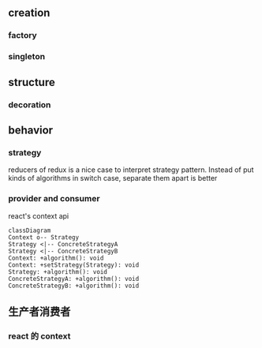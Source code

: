 ## creation
### factory
### singleton

## structure
### decoration

## behavior
### strategy
reducers of redux is a nice case to interpret
strategy pattern. Instead of put kinds of algorithms in switch case, separate them apart is better
### provider and consumer
react's context api

``` mermaid
classDiagram
Context o-- Strategy
Strategy <|-- ConcreteStrategyA
Strategy <|-- ConcreteStrategyB
Context: +algorithm(): void
Context: +setStrategy(Strategy): void
Strategy: +algorithm(): void
ConcreteStrategyA: +algorithm(): void
ConcreteStrategyB: +algorithm(): void
```

## 生产者消费者 
### react 的 context